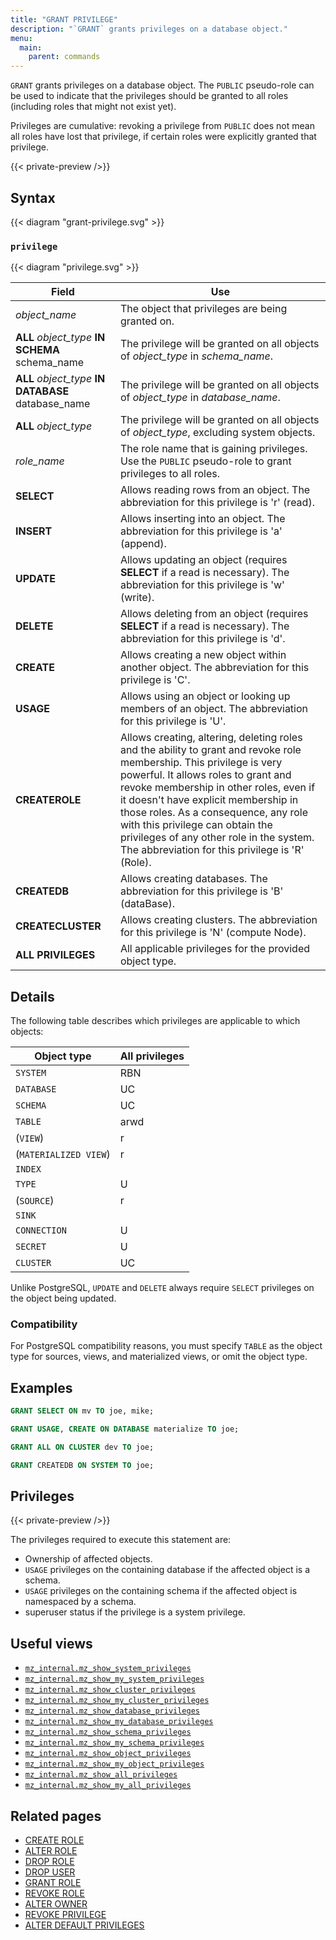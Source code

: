```yaml
---
title: "GRANT PRIVILEGE"
description: "`GRANT` grants privileges on a database object."
menu:
  main:
    parent: commands
---
```


`GRANT` grants privileges on a database object. The `PUBLIC` pseudo-role can
be used to indicate that the privileges should be granted to all roles
(including roles that might not exist yet).

Privileges are cumulative: revoking a privilege from `PUBLIC` does not mean all
roles have lost that privilege, if certain roles were explicitly granted that
privilege.

{{< private-preview />}}

## Syntax

{{< diagram "grant-privilege.svg" >}}

### `privilege`

{{< diagram "privilege.svg" >}}

Field                                               | Use
----------------------------------------------------|--------------------------------------------------
_object_name_                                       | The object that privileges are being granted on.
**ALL** _object_type_ **IN SCHEMA** schema_name     | The privilege will be granted on all objects of _object_type_ in _schema_name_.
**ALL** _object_type_ **IN DATABASE** database_name | The privilege will be granted on all objects of _object_type_ in _database_name_.
**ALL** _object_type_                               | The privilege will be granted on all objects of _object_type_, excluding system objects.
_role_name_                                         | The role name that is gaining privileges. Use the `PUBLIC` pseudo-role to grant privileges to all roles.
**SELECT**                                          | Allows reading rows from an object. The abbreviation for this privilege is 'r' (read).
**INSERT**                                          | Allows inserting into an object. The abbreviation for this privilege is 'a' (append).
**UPDATE**                                          | Allows updating an object (requires **SELECT** if a read is necessary). The abbreviation for this privilege is 'w' (write).
**DELETE**                                          | Allows deleting from an object (requires **SELECT** if a read is necessary). The abbreviation for this privilege is 'd'.
**CREATE**                                          | Allows creating a new object within another object. The abbreviation for this privilege is 'C'.
**USAGE**                                           | Allows using an object or looking up members of an object. The abbreviation for this privilege is 'U'.
**CREATEROLE**                                      | Allows creating, altering, deleting roles and the ability to grant and revoke role membership. This privilege is very powerful. It allows roles to grant and revoke membership in other roles, even if it doesn't have explicit membership in those roles. As a consequence, any role with this privilege can obtain the privileges of any other role in the system. The abbreviation for this privilege is 'R' (Role).
**CREATEDB**                                        | Allows creating databases. The abbreviation for this privilege is 'B' (dataBase).
**CREATECLUSTER**                                   | Allows creating clusters. The abbreviation for this privilege is 'N' (compute Node).
**ALL PRIVILEGES**                                  | All applicable privileges for the provided object type.

## Details

The following table describes which privileges are applicable to which objects:

| Object type           | All privileges |
|-----------------------|----------------|
| `SYSTEM`              | RBN            |
| `DATABASE`            | UC             |
| `SCHEMA`              | UC             |
| `TABLE`               | arwd           |
| (`VIEW`)              | r              |
| (`MATERIALIZED VIEW`) | r              |
| `INDEX`               |                |
| `TYPE`                | U              |
| (`SOURCE`)            | r              |
| `SINK`                |                |
| `CONNECTION`          | U              |
| `SECRET`              | U              |
| `CLUSTER`             | UC             |

Unlike PostgreSQL, `UPDATE` and `DELETE` always require `SELECT` privileges on the object being
updated.

### Compatibility

For PostgreSQL compatibility reasons, you must specify `TABLE` as the object
type for sources, views, and materialized views, or omit the object type.

## Examples

```sql
GRANT SELECT ON mv TO joe, mike;
```

```sql
GRANT USAGE, CREATE ON DATABASE materialize TO joe;
```

```sql
GRANT ALL ON CLUSTER dev TO joe;
```

```sql
GRANT CREATEDB ON SYSTEM TO joe;
```

## Privileges

{{< private-preview />}}

The privileges required to execute this statement are:

- Ownership of affected objects.
- `USAGE` privileges on the containing database if the affected object is a schema.
- `USAGE` privileges on the containing schema if the affected object is namespaced by a schema.
- superuser status if the privilege is a system privilege.

## Useful views

- [`mz_internal.mz_show_system_privileges`](/sql/system-catalog/mz_internal/#mz_show_system_privileges)
- [`mz_internal.mz_show_my_system_privileges`](/sql/system-catalog/mz_internal/#mz_show_my_system_privileges)
- [`mz_internal.mz_show_cluster_privileges`](/sql/system-catalog/mz_internal/#mz_show_cluster_privileges)
- [`mz_internal.mz_show_my_cluster_privileges`](/sql/system-catalog/mz_internal/#mz_show_my_cluster_privileges)
- [`mz_internal.mz_show_database_privileges`](/sql/system-catalog/mz_internal/#mz_show_database_privileges)
- [`mz_internal.mz_show_my_database_privileges`](/sql/system-catalog/mz_internal/#mz_show_my_database_privileges)
- [`mz_internal.mz_show_schema_privileges`](/sql/system-catalog/mz_internal/#mz_show_schema_privileges)
- [`mz_internal.mz_show_my_schema_privileges`](/sql/system-catalog/mz_internal/#mz_show_my_schema_privileges)
- [`mz_internal.mz_show_object_privileges`](/sql/system-catalog/mz_internal/#mz_show_object_privileges)
- [`mz_internal.mz_show_my_object_privileges`](/sql/system-catalog/mz_internal/#mz_show_my_object_privileges)
- [`mz_internal.mz_show_all_privileges`](/sql/system-catalog/mz_internal/#mz_show_all_privileges)
- [`mz_internal.mz_show_my_all_privileges`](/sql/system-catalog/mz_internal/#mz_show_my_all_privileges)

## Related pages

- [CREATE ROLE](../create-role)
- [ALTER ROLE](../alter-role)
- [DROP ROLE](../drop-role)
- [DROP USER](../drop-user)
- [GRANT ROLE](../grant-role)
- [REVOKE ROLE](../revoke-role)
- [ALTER OWNER](../alter-owner)
- [REVOKE PRIVILEGE](../revoke-privilege)
- [ALTER DEFAULT PRIVILEGES](../alter-default-privileges)
